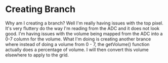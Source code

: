 # Creating Branch

Why am I creating a branch? Well I'm really having issues with the top pixel. It's very fluttery do the way I'm reading from
the ADC and it does not look good. I'm having issues with the volume being mapped from the ADC into a 0-7 column for the volume.
What I'm doing is creating another brance where instead of doing a volume from 0 - 7, the getVolume() function actually does
a percentage of volume. I will then convert this volume elsewhere to apply to the grid.